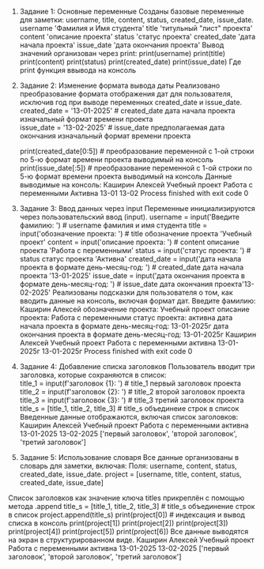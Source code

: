 1. Задание 1: Основные переменные
Созданы базовые переменные для заметки: username, title, content, status, created_date, issue_date.
 username 'Фамилия и Имя студента'
 title 'титульный "лист" проекта'
 content 'описание проекта'
 status 'статус проекта'
 created_date 'дата начала проекта'
 issue_date  'дата окончания проекта'
Вывод значений организован через print:
  print(username)
  print(title)
  print(content)
  print(status)
  print(created_date)
  print(issue_date)
Где print функция ввывода на консоль

2. Задание 2: Изменение формата вывода даты
Реализовано преобразование формата отображения дат для пользователя, исключив год при выводе переменных created_date и issue_date.
   created_date = '13-01-2025' # created_date дата начала проекта изначальный формат времени проекта  
   issue_date = '13-02-2025' # issue_date предполагаемая дата окончания изначальный формат времени проекта
  
   print(created_date[0:5]) # преобразование переменной с 1-ой строки по 5-ю формат времени проекта выводимый на консоль
   print(issue_date[:5]) # преобразование переменной с 1-ой строки по 5-ю формат времени проекта выводимый на консоль
Данные выводимые на консоль:
   Каширин Алексей
   Учебный проект
   Работа с переменными
   Активна
   13-01
   13-02
   Process finished with exit code 0

3. Задание 3: Ввод данных через input
Переменные инициализируются через пользовательский ввод (input).
   username = input('Введите фамилию: ') # username фамилия и имя студента
   title =  input('обозначение проекта: ') # title обозначение проекта 'Учебный проект'
   content =  input('описание проекта: ') # content описание проекта 'Работа с переменными'
   status =  input('статус проекта: ') # status статус проекта 'Активна'
   created_date =  input('дата начала проекта в формате день-месяц-год: ') # created_date дата начала проекта '13-01-2025'
   issue_date =  input('дата окончания проекта в формате день-месяц-год: ') # issue_date дата окончания проекта'13-02-2025'
Реализованы подсказки для пользователя о том, как вводить данные на консоль, включая формат дат.
   Введите фамилию: Каширин Алексей
   обозначение проекта: Учебный проект
   описание проекта: Работа с переменными
   статус проекта: активна
   дата начала проекта в формате день-месяц-год: 13-01-2025г
   дата окончания проекта в формате день-месяц-год: 13-01-2025г
    Каширин Алексей
    Учебный проект
    Работа с переменными
    активна
    13-01-2025г
    13-01-2025г
Process finished with exit code 0

4. Задание 4: Добавление списка заголовков
Пользователь вводит три заголовка, которые сохраняются в список:  
  title_1 = input(f'заголовок  {1}: ') # title_1 первый заголовок проекта
  title_2 = input(f'заголовок  {2}: ') # title_2 второй заголовок проекта
  title_3 = input(f'заголовок  {3}: ') # title_3 третий заголовок проекта
  title_s = [title_1, title_2, title_3] # title_s объединеие строк в список
Введенные данные отображаются, включая список заголовков:
   Каширин Алексей
   Учебный проект
   Работа с переменными
   активна
   13-01-2025
   13-02-2025
   ['первый заголовок', 'второй заголовок', 'третий заголовок']

5. Задание 5: Использование словаря
Все данные организованы в словарь для заметки, включая:
Поля: username, content, status, created_date, issue_date.
   project = [username, title, content, status, created_date,  issue_date]
  
Список заголовков как значение ключа titles прикреплён с помощью метода .append
  title_s = [title_1, title_2, title_3]  # title_s объединение строк в список
  project.append(title_s)
    print(project[0]) # индексация и вывод списка в консоль
    print(project[1])
    print(project[2])
    print(project[3])
    print(project[4])
    print(project[5])
    print(project[6])
Все данные выводятся на экран в структурированном виде.
Каширин Алексей
Учебный проект
Работа с переменными
активна
13-01-2025
13-02-2025
['первый заголовок', 'второй заголовок', 'третий заголовок']
